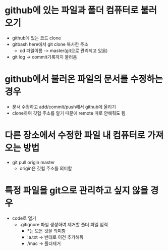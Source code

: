 # github에 있는 파일과 폴더 컴퓨터로 불러오기

- github에 있는 코드 clone
- gitbash here에서 git clone 복사한 주소
  - cd 파일이름 -> master(git으로 관리되고 있음)
- git log -> commit기록까지 불러옴



# github에서 불러온 파일의 문서를 수정하는 경우

- 문서 수정하고 add/commit/push해서 github에 올리기
- clone하여 깃헙 주소를 알기 때문에 remote 따로 안해줘도 됨

# 다른 장소에서 수정한 파일 내 컴퓨터로 가져오는 방법

- git pull origin master
  - origin은 깃헙 주소를 의미함

# 특정 파일을 git으로 관리하고 싶지 않을 경우

- code로 열기
  - .gitignore 파일 생성하여 제거할 폴더 파일 입력
    - *는 모든 것을 의미함
    - !a.txt -> 반대로 이건 추가해줘
    - /mac -> 폴더제거